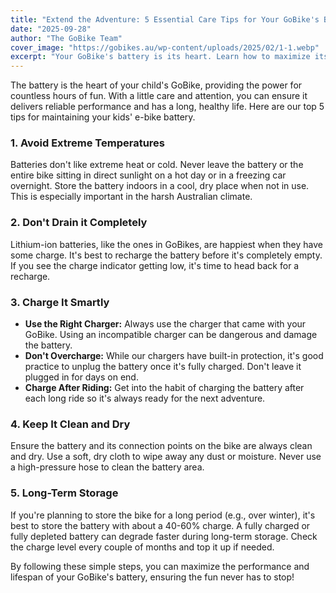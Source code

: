 ```yaml
---
title: "Extend the Adventure: 5 Essential Care Tips for Your GoBike's Battery"
date: "2025-09-28"
author: "The GoBike Team"
cover_image: "https://gobikes.au/wp-content/uploads/2025/02/1-1.webp"
excerpt: "Your GoBike's battery is its heart. Learn how to maximize its lifespan and performance with these simple, effective maintenance tips for Aussie conditions."
---
```


The battery is the heart of your child's GoBike, providing the power for countless hours of fun. With a little care and attention, you can ensure it delivers reliable performance and has a long, healthy life. Here are our top 5 tips for maintaining your kids' e-bike battery.

### 1. Avoid Extreme Temperatures

Batteries don't like extreme heat or cold. Never leave the battery or the entire bike sitting in direct sunlight on a hot day or in a freezing car overnight. Store the battery indoors in a cool, dry place when not in use. This is especially important in the harsh Australian climate.

### 2. Don't Drain it Completely

Lithium-ion batteries, like the ones in GoBikes, are happiest when they have some charge. It's best to recharge the battery before it's completely empty. If you see the charge indicator getting low, it's time to head back for a recharge.

### 3. Charge It Smartly

*   **Use the Right Charger:** Always use the charger that came with your GoBike. Using an incompatible charger can be dangerous and damage the battery.
*   **Don't Overcharge:** While our chargers have built-in protection, it's good practice to unplug the battery once it's fully charged. Don't leave it plugged in for days on end.
*   **Charge After Riding:** Get into the habit of charging the battery after each long ride so it's always ready for the next adventure.

### 4. Keep It Clean and Dry

Ensure the battery and its connection points on the bike are always clean and dry. Use a soft, dry cloth to wipe away any dust or moisture. Never use a high-pressure hose to clean the battery area.

### 5. Long-Term Storage

If you're planning to store the bike for a long period (e.g., over winter), it's best to store the battery with about a 40-60% charge. A fully charged or fully depleted battery can degrade faster during long-term storage. Check the charge level every couple of months and top it up if needed.

By following these simple steps, you can maximize the performance and lifespan of your GoBike's battery, ensuring the fun never has to stop!